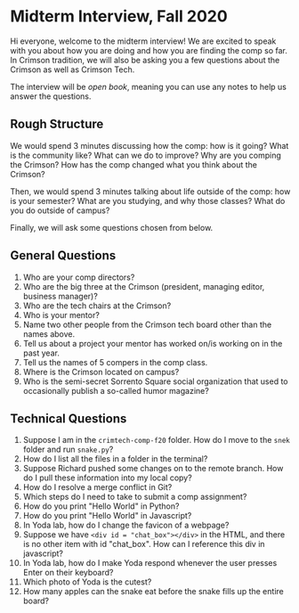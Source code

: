 # Midterm Interview, Fall 2020
Hi everyone, welcome to the midterm interview! We are excited to speak with you about how you are doing and how you are finding the comp so far. In Crimson tradition, we will also be asking you a few questions about the Crimson as well as Crimson Tech.

The interview will be _open book_, meaning you can use any notes to help us answer the questions.

## Rough Structure
We would spend 3 minutes discussing how the comp: how is it going? What is the community like? What can we do to improve? Why are you comping the Crimson? How has the comp changed what you think about the Crimson?

Then, we would spend 3 minutes talking about life outside of the comp: how is your semester? What are you studying, and why those classes? What do you do outside of campus?

Finally, we will ask some questions chosen from below.

## General Questions
1. Who are your comp directors?
2. Who are the big three at the Crimson (president, managing editor, business manager)?
3. Who are the tech chairs at the Crimson?
4. Who is your mentor?
5. Name two other people from the Crimson tech board other than the names above.
6. Tell us about a project your mentor has worked on/is working on in the past year.
7. Tell us the names of 5 compers in the comp class.
8. Where is the Crimson located on campus?
9. Who is the semi-secret Sorrento Square social organization that used to occasionally publish a so-called humor magazine?

## Technical Questions
1. Suppose I am in the `crimtech-comp-f20` folder. How do I move to the `snek` folder and run `snake.py`?
2. How do I list all the files in a folder in the terminal?
3. Suppose Richard pushed some changes on to the remote branch. How do I pull these information into my local copy?
4. How do I resolve a merge conflict in Git?
5. Which steps do I need to take to submit a comp assignment?
6. How do you print "Hello World" in Python?
7. How do you print "Hello World" in Javascript?
8. In Yoda lab, how do I change the favicon of a webpage?
9. Suppose we have `<div id = "chat_box"></div>` in the HTML, and there is no other item with id "chat_box". How can I reference this div in javascript?
10. In Yoda lab, how do I make Yoda respond whenever the user presses Enter on their keyboard?
11. Which photo of Yoda is the cutest?
12. How many apples can the snake eat before the snake fills up the entire board?